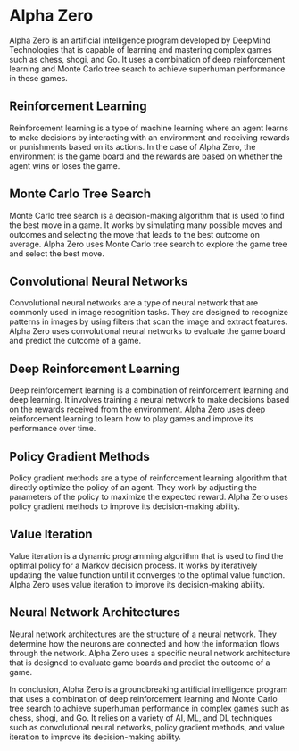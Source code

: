 # Alpha Zero

Alpha Zero is an artificial intelligence program developed by DeepMind Technologies that is capable of learning and mastering complex games such as chess, shogi, and Go. It uses a combination of deep reinforcement learning and Monte Carlo tree search to achieve superhuman performance in these games.

## Reinforcement Learning

Reinforcement learning is a type of machine learning where an agent learns to make decisions by interacting with an environment and receiving rewards or punishments based on its actions. In the case of Alpha Zero, the environment is the game board and the rewards are based on whether the agent wins or loses the game.

## Monte Carlo Tree Search

Monte Carlo tree search is a decision-making algorithm that is used to find the best move in a game. It works by simulating many possible moves and outcomes and selecting the move that leads to the best outcome on average. Alpha Zero uses Monte Carlo tree search to explore the game tree and select the best move.

## Convolutional Neural Networks

Convolutional neural networks are a type of neural network that are commonly used in image recognition tasks. They are designed to recognize patterns in images by using filters that scan the image and extract features. Alpha Zero uses convolutional neural networks to evaluate the game board and predict the outcome of a game.

## Deep Reinforcement Learning

Deep reinforcement learning is a combination of reinforcement learning and deep learning. It involves training a neural network to make decisions based on the rewards received from the environment. Alpha Zero uses deep reinforcement learning to learn how to play games and improve its performance over time.

## Policy Gradient Methods

Policy gradient methods are a type of reinforcement learning algorithm that directly optimize the policy of an agent. They work by adjusting the parameters of the policy to maximize the expected reward. Alpha Zero uses policy gradient methods to improve its decision-making ability.

## Value Iteration

Value iteration is a dynamic programming algorithm that is used to find the optimal policy for a Markov decision process. It works by iteratively updating the value function until it converges to the optimal value function. Alpha Zero uses value iteration to improve its decision-making ability.

## Neural Network Architectures

Neural network architectures are the structure of a neural network. They determine how the neurons are connected and how the information flows through the network. Alpha Zero uses a specific neural network architecture that is designed to evaluate game boards and predict the outcome of a game.

In conclusion, Alpha Zero is a groundbreaking artificial intelligence program that uses a combination of deep reinforcement learning and Monte Carlo tree search to achieve superhuman performance in complex games such as chess, shogi, and Go. It relies on a variety of AI, ML, and DL techniques such as convolutional neural networks, policy gradient methods, and value iteration to improve its decision-making ability.
